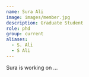 ```yaml
---
name: Sura Ali
image: images/member.jpg
description: Graduate Student
role: phd
group: current
aliases:
  - S. Ali
  - S Ali
---
```


Sura is working on ... 
